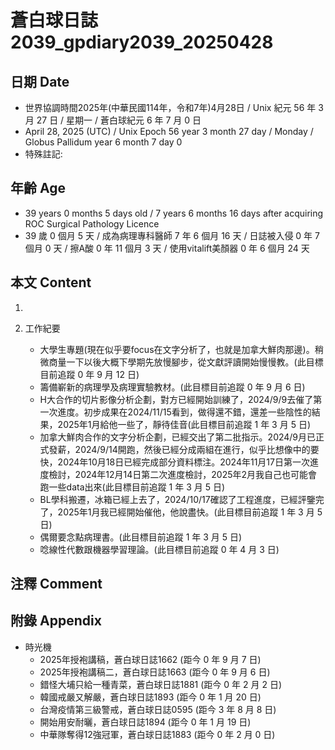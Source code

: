 [_metadata_:encoding]: - "utf-8"
[_metadata_:language]: - "zh-Hant-TW"
[_metadata_:fileformat]: - "markdown"
[_metadata_:MIME_type]: - "text/plain"
[_metadata_:markdown_version]: - "commonmark version 0.30"
[_metadata_:markdown_spec]: - "https://spec.commonmark.org/0.30/"

# 蒼白球日誌2039_gpdiary2039_20250428 #

## 日期 Date ##

* 世界協調時間2025年(中華民國114年，令和7年)4月28日 / Unix 紀元 56 年 3 月 27 日 / 星期一 / 蒼白球紀元 6 年 7 月 0 日
* April 28, 2025 (UTC) / Unix Epoch 56 year 3 month 27 day / Monday / Globus Pallidum year 6 month 7 day 0
* 特殊註記:

## 年齡 Age ##

* 39 years 0 months 5 days old / 7 years 6 months 16 days after acquiring ROC Surgical Pathology Licence
* 39 歲 0 個月 5 天 / 成為病理專科醫師 7 年 6 個月 16 天 / 日誌被入侵 0 年 7 個月 0 天 / 擦A酸 0 年 11 個月 3 天 / 使用vitalift美顏器 0 年 6 個月 24 天

## 本文 Content ##

1. 

2. 工作紀要

    - 大學生專題(現在似乎要focus在文字分析了，也就是加拿大鮮肉那邊)。稍微商量一下以後大概下學期先放慢腳步，從文獻評讀開始慢慢教。(此目標目前追蹤 0 年 9 月 12 日)
    - 籌備嶄新的病理學及病理實驗教材。(此目標目前追蹤 0 年 9 月 6 日)
    - H大合作的切片影像分析企劃，對方已經開始訓練了，2024/9/9去催了第一次進度。初步成果在2024/11/15看到，做得還不錯，還差一些陰性的結果，2025年1月給他一些了，靜待佳音(此目標目前追蹤 1 年 3 月 5 日)
    - 加拿大鮮肉合作的文字分析企劃，已經交出了第二批指示。2024/9月已正式發薪，2024/9/14開跑，然後已經分成兩組在進行，似乎比想像中的要快，2024年10月18日已經完成部分資料標注。2024年11月17日第一次進度檢討，2024年12月14日第二次進度檢討，2025年2月我自己也可能會跑一些data出來(此目標目前追蹤 1 年 3 月 5 日)
    - BL學科搬遷，冰箱已經上去了，2024/10/17確認了工程進度，已經評鑒完了，2025年1月我已經開始催他，他說盡快。(此目標目前追蹤 1 年 3 月 5 日)
    - 偶爾要念點病理書。(此目標目前追蹤 1 年 3 月 5 日)
    - 唸線性代數跟機器學習理論。(此目標目前追蹤 0 年 4 月 3 日)

## 注釋 Comment ##


## 附錄 Appendix ##

* 時光機
    - 2025年授袍講稿，蒼白球日誌1662 (距今 0 年 9 月 7 日)
    - 2025年授袍講稿二，蒼白球日誌1663 (距今 0 年 9 月 6 日)
    - 錯怪大埔只給一種青菜，蒼白球日誌1881 (距今 0 年 2 月 2 日)
    - 韓國戒嚴又解嚴，蒼白球日誌1893 (距今 0 年 1 月 20 日)
    - 台灣疫情第三級警戒，蒼白球日誌0595 (距今 3 年 8 月 8 日)
    - 開始用安耐曬，蒼白球日誌1894 (距今 0 年 1 月 19 日)
    - 中華隊奪得12強冠軍，蒼白球日誌1883 (距今 0 年 2 月 0 日)
